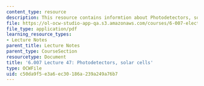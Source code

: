 ```yaml
---
content_type: resource
description: This resource contains informtion about Photodetectors, solar cells.
file: https://ol-ocw-studio-app-qa.s3.amazonaws.com/courses/6-007-electromagnetic-energy-from-motors-to-lasers-spring-2011/c50da9f5e3a6ec30186a239a249a76b7_MIT6_007S11_lec47.pdf
file_type: application/pdf
learning_resource_types:
- Lecture Notes
parent_title: Lecture Notes
parent_type: CourseSection
resourcetype: Document
title: '6.007 Lecture 47: Photodetectors, solar cells'
type: OCWFile
uid: c50da9f5-e3a6-ec30-186a-239a249a76b7
---
```

